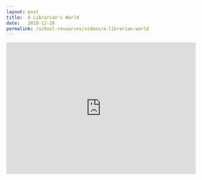 ```yaml
---
layout: post
title:  A Librarian's World
date:   2018-12-28
permalink: /school-resources/videos/a-librarian-world
---
```


<iframe width="100%" height="350" src="https://www.youtube.com/embed/wkLUtrExWMU" frameborder="0" allow="accelerometer; autoplay; encrypted-media; gyroscope; picture-in-picture" allowfullscreen></iframe>